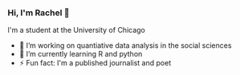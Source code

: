 ### Hi, I'm Rachel 👋

I'm a student at the University of Chicago

- 🔭 I’m working on quantiative data analysis in the social sciences
- 🌱 I’m currently learning R and python
- ⚡ Fun fact: I'm a published journalist and poet
<!--- 💬 [My portfolio] (https://hirachelliu.wixsite.com/portfolio) -->
